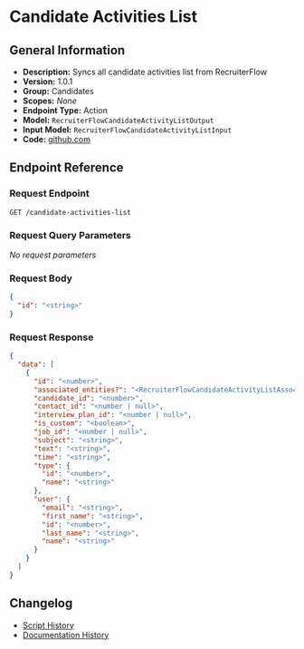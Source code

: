 <!-- BEGIN GENERATED CONTENT -->
# Candidate Activities List

## General Information

- **Description:** Syncs all candidate activities list from RecruiterFlow
- **Version:** 1.0.1
- **Group:** Candidates
- **Scopes:** _None_
- **Endpoint Type:** Action
- **Model:** `RecruiterFlowCandidateActivityListOutput`
- **Input Model:** `RecruiterFlowCandidateActivityListInput`
- **Code:** [github.com](https://github.com/NangoHQ/integration-templates/tree/main/integrations/recruiterflow/actions/candidate-activities-list.ts)


## Endpoint Reference

### Request Endpoint

`GET /candidate-activities-list`

### Request Query Parameters

_No request parameters_

### Request Body

```json
{
  "id": "<string>"
}
```

### Request Response

```json
{
  "data": [
    {
      "id": "<number>",
      "associated_entities?": "<RecruiterFlowCandidateActivityListAssociatedEntities | undefined>",
      "candidate_id": "<number>",
      "contact_id": "<number | null>",
      "interview_plan_id": "<number | null>",
      "is_custom": "<boolean>",
      "job_id": "<number | null>",
      "subject": "<string>",
      "text": "<string>",
      "time": "<string>",
      "type": {
        "id": "<number>",
        "name": "<string>"
      },
      "user": {
        "email": "<string>",
        "first_name": "<string>",
        "id": "<number>",
        "last_name": "<string>",
        "name": "<string>"
      }
    }
  ]
}
```

## Changelog

- [Script History](https://github.com/NangoHQ/integration-templates/commits/main/integrations/recruiterflow/actions/candidate-activities-list.ts)
- [Documentation History](https://github.com/NangoHQ/integration-templates/commits/main/integrations/recruiterflow/actions/candidate-activities-list.md)

<!-- END  GENERATED CONTENT -->

